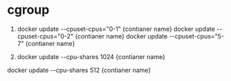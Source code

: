 # cgroup

1. docker update --cpuset-cpus="0-1" {contianer name}
  docker update --cpuset-cpus="0-2" {contianer name}
  docker update --cpuset-cpus="5-7" {contianer name}

2. docker update --cpu-shares 1024 {contianer name}

  docker update --cpu-shares 512 {contianer name}
